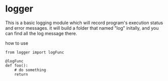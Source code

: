 # logger
This is a basic logging module which will record program's execution status and error messages.
it will build a folder that named "log" initally, and you can find all the log message there.

how to use 
```python=
from logger import logFunc

@logFunc
def foo():    
    # do something
    return
```

